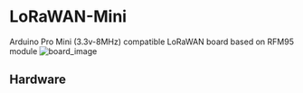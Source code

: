 # LoRaWAN-Mini
Arduino Pro Mini (3.3v-8MHz) compatible LoRaWAN board based on RFM95 module
![board_image](https://github.com/LowPowerDesignLab/LoRaWAN-Mini/blob/master/img/lorawan_mini.png)

## Hardware
